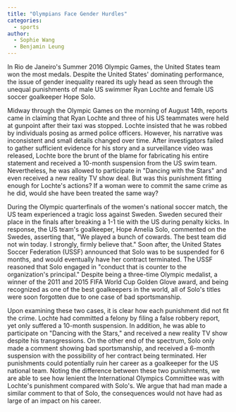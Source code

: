 ```yaml
---
title: "Olympians Face Gender Hurdles"
categories:
  - sports
author:
  - Sophie Wang
  - Benjamin Leung
---
```


In Rio de Janeiro's Summer 2016 Olympic Games, the United States team won the most medals. Despite the United States' dominating performance, the issue of gender inequality reared its ugly head as seen through the unequal punishments of male US swimmer Ryan Lochte and female US soccer goalkeeper Hope Solo.

Midway through the Olympic Games on the morning of August 14th, reports came in claiming that Ryan Lochte and three of his US teammates were held at gunpoint after their taxi was stopped. Lochte insisted that he was robbed by individuals posing as armed police officers. However, his narrative was inconsistent and small details changed over time. After investigators failed to gather sufficient evidence for his story and a surveillance video was released, Lochte bore the brunt of the blame for fabricating his entire statement and received a 10-month suspension from the US swim team. Nevertheless, he was allowed to participate in "Dancing with the Stars" and even received a new reality TV show deal.  But was this punishment fitting enough for Lochte's actions? If a woman were to commit the same crime as he did, would she have been treated the same way?

During the Olympic quarterfinals of the women's national soccer match, the US team experienced a tragic loss against Sweden. Sweden secured their place in the finals after breaking a 1-1 tie with the US during penalty kicks. In response, the US team's goalkeeper, Hope Amelia Solo, commented on the Swedes, asserting that, "We played a bunch of cowards. The best team did not win today. I strongly, firmly believe that." Soon after, the United States Soccer Federation (USSF) announced that Solo was to be suspended for 6 months, and would eventually have her contract terminated. The USSF reasoned that Solo engaged in "conduct that is counter to the organization's principal." Despite being a three-time Olympic medalist, a winner of the 2011 and 2015 FIFA World Cup Golden Glove award, and being recognized as one of the best goalkeepers in the world, all of Solo's titles were soon forgotten due to one case of bad sportsmanship.

Upon examining these two cases, it is clear how each punishment did not fit the crime. Lochte had committed a felony by filing a false robbery report, yet only suffered a 10-month suspension. In addition, he was able to participate on "Dancing with the Stars," and received a new reality TV show despite his transgressions. On the other end of the spectrum, Solo only made a comment showing bad sportsmanship, and received a 6-month suspension with the possibility of her contract being terminated. Her punishments could potentially ruin her career as a goalkeeper for the US national team. Noting the difference between these two punishments, we are able to see how lenient the International Olympics Committee was with Lochte's punishment compared with Solo's. We argue that had man made a similar comment to that of Solo, the consequences would not have had as large of an impact on his career.
